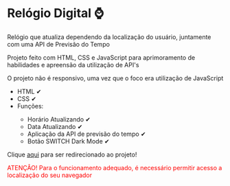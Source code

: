<h1>Relógio Digital ⌚</h1>

<p>Relógio que atualiza dependendo da localização do usuário, juntamente com uma API de Previsão do Tempo</p>
<p>Projeto feito com HTML, CSS e JavaScript para aprimoramento de habilidades e apreensão da utilização de API's</p>
<p>O projeto não é responsivo, uma vez que o foco era utilização de JavaScript</p>

<ul>
<li>HTML ✔</li>
<li>CSS ✔</li>
<li>Funções:</li>
  <ul>
    <li>Horário Atualizando ✔</li>
    <li>Data Atualizando ✔</li>
    <li>Aplicação da API de previsão do tempo ✔</li>
    <li>Botão SWITCH Dark Mode ✔</li>
  </ul>
</ul>

Clique <a href="https://not-felipe.github.io/Relogio-Digital-JS/" target="_blank">aqui</a> para ser redirecionado ao projeto!
<p style="color: red">ATENÇÂO! Para o funcionamento adequado, é necessário permitir acesso a localização do seu navegador</p>
